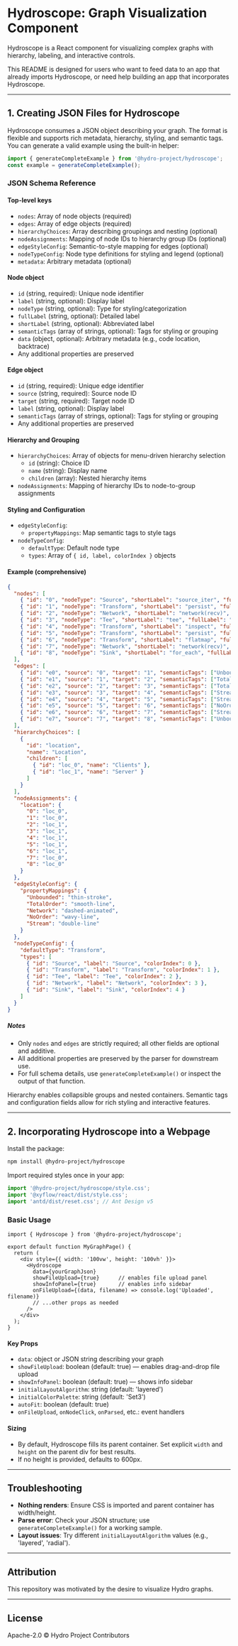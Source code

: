 # Hydroscope: Graph Visualization Component

Hydroscope is a React component for visualizing complex graphs with hierarchy, labeling, and interactive controls. 

This README is designed for users who want to feed data to an app that already imports Hydroscope, or need help building an app that incorporates Hydroscope.

---

## 1. Creating JSON Files for Hydroscope


Hydroscope consumes a JSON object describing your graph. The format is flexible and supports rich metadata, hierarchy, styling, and semantic tags. You can generate a valid example using the built-in helper:

```ts
import { generateCompleteExample } from '@hydro-project/hydroscope';
const example = generateCompleteExample();
```

### JSON Schema Reference

#### Top-level keys
- `nodes`: Array of node objects (required)
- `edges`: Array of edge objects (required)
- `hierarchyChoices`: Array describing groupings and nesting (optional)
- `nodeAssignments`: Mapping of node IDs to hierarchy group IDs (optional)
- `edgeStyleConfig`: Semantic-to-style mapping for edges (optional)
- `nodeTypeConfig`: Node type definitions for styling and legend (optional)
- `metadata`: Arbitrary metadata (optional)

#### Node object
- `id` (string, required): Unique node identifier
- `label` (string, optional): Display label
- `nodeType` (string, optional): Type for styling/categorization
- `fullLabel` (string, optional): Detailed label
- `shortLabel` (string, optional): Abbreviated label
- `semanticTags` (array of strings, optional): Tags for styling or grouping
- `data` (object, optional): Arbitrary metadata (e.g., code location, backtrace)
- Any additional properties are preserved

#### Edge object
- `id` (string, required): Unique edge identifier
- `source` (string, required): Source node ID
- `target` (string, required): Target node ID
- `label` (string, optional): Display label
- `semanticTags` (array of strings, optional): Tags for styling or grouping
- Any additional properties are preserved

#### Hierarchy and Grouping
- `hierarchyChoices`: Array of objects for menu-driven hierarchy selection
  - `id` (string): Choice ID
  - `name` (string): Display name
  - `children` (array): Nested hierarchy items
- `nodeAssignments`: Mapping of hierarchy IDs to node-to-group assignments

#### Styling and Configuration
- `edgeStyleConfig`:
  - `propertyMappings`: Map semantic tags to style tags
- `nodeTypeConfig`:
  - `defaultType`: Default node type
  - `types`: Array of `{ id, label, colorIndex }` objects

#### Example (comprehensive)
```json
{
  "nodes": [
    { "id": "0", "nodeType": "Source", "shortLabel": "source_iter", "fullLabel": "source_iter" },
    { "id": "1", "nodeType": "Transform", "shortLabel": "persist", "fullLabel": "persist [state storage]" },
    { "id": "2", "nodeType": "Network", "shortLabel": "network(recv)", "fullLabel": "network(ser + deser)" },
    { "id": "3", "nodeType": "Tee", "shortLabel": "tee", "fullLabel": "tee [branch dataflow]" },
    { "id": "4", "nodeType": "Transform", "shortLabel": "inspect", "fullLabel": "inspect" },
    { "id": "5", "nodeType": "Transform", "shortLabel": "persist", "fullLabel": "persist [state storage]" },
    { "id": "6", "nodeType": "Transform", "shortLabel": "flatmap", "fullLabel": "flatmap" },
    { "id": "7", "nodeType": "Network", "shortLabel": "network(recv)", "fullLabel": "network(ser + deser)" },
    { "id": "8", "nodeType": "Sink", "shortLabel": "for_each", "fullLabel": "for_each" }
  ],
  "edges": [
    { "id": "e0", "source": "0", "target": "1", "semanticTags": ["Unbounded", "TotalOrder"] },
    { "id": "e1", "source": "1", "target": "2", "semanticTags": ["TotalOrder", "Unbounded", "Network"] },
    { "id": "e2", "source": "2", "target": "3", "semanticTags": ["TotalOrder", "Network", "Unbounded"] },
    { "id": "e3", "source": "3", "target": "4", "semanticTags": ["Stream", "Unbounded", "NoOrder"] },
    { "id": "e4", "source": "4", "target": "5", "semanticTags": ["Stream", "Unbounded", "NoOrder"] },
    { "id": "e5", "source": "5", "target": "6", "semanticTags": ["NoOrder", "Unbounded", "Stream"] },
    { "id": "e6", "source": "6", "target": "7", "semanticTags": ["Stream", "Unbounded", "NoOrder", "Network"] },
    { "id": "e7", "source": "7", "target": "8", "semanticTags": ["Unbounded", "NoOrder", "Stream"] }
  ],
  "hierarchyChoices": [
    {
      "id": "location",
      "name": "Location",
      "children": [
        { "id": "loc_0", "name": "Clients" },
        { "id": "loc_1", "name": "Server" }
      ]
    }
  ],
  "nodeAssignments": {
    "location": {
      "0": "loc_0",
      "1": "loc_0",
      "2": "loc_1",
      "3": "loc_1",
      "4": "loc_1",
      "5": "loc_1",
      "6": "loc_1",
      "7": "loc_0",
      "8": "loc_0"
    }
  },
  "edgeStyleConfig": {
    "propertyMappings": {
      "Unbounded": "thin-stroke",
      "TotalOrder": "smooth-line",
      "Network": "dashed-animated",
      "NoOrder": "wavy-line",
      "Stream": "double-line"
    }
  },
  "nodeTypeConfig": {
    "defaultType": "Transform",
    "types": [
      { "id": "Source", "label": "Source", "colorIndex": 0 },
      { "id": "Transform", "label": "Transform", "colorIndex": 1 },
      { "id": "Tee", "label": "Tee", "colorIndex": 2 },
      { "id": "Network", "label": "Network", "colorIndex": 3 },
      { "id": "Sink", "label": "Sink", "colorIndex": 4 }
    ]
  }
}
```

##### Notes
- Only `nodes` and `edges` are strictly required; all other fields are optional and additive.
- All additional properties are preserved by the parser for downstream use.
- For full schema details, use `generateCompleteExample()` or inspect the output of that function.

Hierarchy enables collapsible groups and nested containers. Semantic tags and configuration fields allow for rich styling and interactive features.

---

## 2. Incorporating Hydroscope into a Webpage

Install the package:
```bash
npm install @hydro-project/hydroscope
```

Import required styles once in your app:
```ts
import '@hydro-project/hydroscope/style.css';
import '@xyflow/react/dist/style.css';
import 'antd/dist/reset.css'; // Ant Design v5
```

### Basic Usage
```tsx
import { Hydroscope } from '@hydro-project/hydroscope';

export default function MyGraphPage() {
  return (
    <div style={{ width: '100vw', height: '100vh' }}>
      <Hydroscope
        data={yourGraphJson}
        showFileUpload={true}      // enables file upload panel
        showInfoPanel={true}       // enables info sidebar
        onFileUpload={(data, filename) => console.log('Uploaded', filename)}
        // ...other props as needed
      />
    </div>
  );
}
```

#### Key Props
- `data`: object or JSON string describing your graph
- `showFileUpload`: boolean (default: true) — enables drag-and-drop file upload
- `showInfoPanel`: boolean (default: true) — shows info sidebar
- `initialLayoutAlgorithm`: string (default: 'layered')
- `initialColorPalette`: string (default: 'Set3')
- `autoFit`: boolean (default: true)
- `onFileUpload`, `onNodeClick`, `onParsed`, etc.: event handlers

#### Sizing
- By default, Hydroscope fills its parent container. Set explicit `width` and `height` on the parent div for best results.
- If no height is provided, defaults to 600px.

---

## Troubleshooting
- **Nothing renders**: Ensure CSS is imported and parent container has width/height.
- **Parse error**: Check your JSON structure; use `generateCompleteExample()` for a working sample.
- **Layout issues**: Try different `initialLayoutAlgorithm` values (e.g., 'layered', 'radial').

---

## Attribution
This repository was motivated by the desire to visualize Hydro graphs.

---

## License
Apache-2.0 © Hydro Project Contributors
